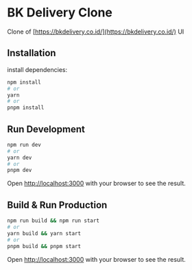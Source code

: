 # BK Delivery Clone

Clone of [https://bkdelivery.co.id/](https://bkdelivery.co.id/) UI

## Installation

install dependencies:

```bash
npm install
# or
yarn
# or
pnpm install
```

## Run Development

```bash
npm run dev
# or
yarn dev
# or
pnpm dev
```

Open [http://localhost:3000](http://localhost:3000) with your browser to see the result.

## Build & Run Production

```bash
npm run build && npm run start
# or
yarn build && yarn start
# or
pnpm build && pnpm start
```

Open [http://localhost:3000](http://localhost:3000) with your browser to see the result.
